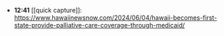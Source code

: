 - **12:41** [[quick capture]]:  https://www.hawaiinewsnow.com/2024/06/04/hawaii-becomes-first-state-provide-palliative-care-coverage-through-medicaid/